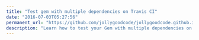 ```yaml
---
title: "Test gem with multiple dependencies on Travis CI"
date: "2016-07-03T05:27:56"
permanent_url: "https://github.com/jollygoodcode/jollygoodcode.github.io/issues/21"
description: "Learn how to test your Gem with multiple dependencies on Travis CI with thoughtbot's appraisal tool."
---
```

